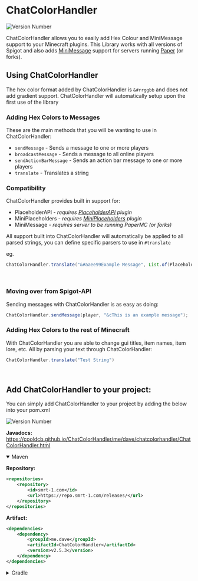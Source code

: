 # ChatColorHandler
![Version Number](https://repo.smrt-1.com/api/badge/latest/releases/me/dave/ChatColorHandler?color=40c14a&name=Maven)

ChatColorHandler allows you to easily add Hex Colour and MiniMessage support to your Minecraft plugins.
This Library works with all versions of Spigot and also adds [MiniMessage](https://docs.advntr.dev/minimessage/format.html) support for servers running [Paper](https://papermc.io/downloads/paper) (or forks).

## Using ChatColorHandler
The hex color format added by ChatColorHandler is `&#rrggbb` and does not add gradient support.
ChatColorHandler will automatically setup upon the first use of the library

### Adding Hex Colors to Messages
These are the main methods that you will be wanting to use in ChatColorHandler:

- `sendMessage` - Sends a message to one or more players
- `broadcastMessage` - Sends a message to all online players
- `sendActionBarMessage` - Sends an action bar message to one or more players
- `translate` - Translates a string

### Compatibility
ChatColorHandler provides built in support for:

- PlaceholderAPI - *requires [PlaceholderAPI](https://www.spigotmc.org/resources/placeholderapi.6245/) plugin*
- MiniPlaceholders - *requires [MiniPlaceholders](https://modrinth.com/plugin/miniplaceholders) plugin*
- MiniMessage - *requires server to be running PaperMC (or forks)*

All support built into ChatColorHandler will automatically be applied to all parsed strings, you can define specific parsers to use in `#translate`

eg.
```java
ChatColorHandler.translate("&#aaee99Example Message", List.of(PlaceholderAPIParser.class, MiniMessageParser.class))
```

<br>

### Moving over from Spigot-API
Sending messages with ChatColorHandler is as easy as doing:

```java
ChatColorHandler.sendMessage(player, "&cThis is an example message");
```

### Adding Hex Colors to the rest of Minecraft
With ChatColorHandler you are able to change gui titles, item names, item lore, etc. All by parsing your text through ChatColorHandler:

```java
ChatColorHandler.translate("Test String")
```

<br>

## Add ChatColorHandler to your project:
You can simply add ChatColorHandler to your project by adding the below into your pom.xml

![Version Number](https://repo.smrt-1.com/api/badge/latest/releases/me/dave/ChatColorHandler?color=40c14a&name=Maven)

**Javadocs:** https://cooldcb.github.io/ChatColorHandler/me/dave/chatcolorhandler/ChatColorHandler.html

<details open>
<summary>Maven</summary>

**Repository:**
```xml
<repositories>
    <repository>
        <id>smrt-1.com</id>
        <url>https://repo.smrt-1.com/releases/</url>
    </repository>
</repositories>
```
**Artifact:**
```xml
<dependencies>
    <dependency>
        <groupId>me.dave</groupId>
        <artifactId>ChatColorHandler</artifactId>
        <version>v2.5.3</version>
    </dependency>
</dependencies>
```
</details>

<details>
<summary>Gradle</summary>

**Repository:**
```gradle
repositories {
    mavenCentral()
    maven { url = "https://repo.smrt-1.com" }
}
```
**Artifact:**
```gradle
dependencies {
    compileOnly "me.dave:ChatColorHandler:v2.5.3"
}
```
</details>

